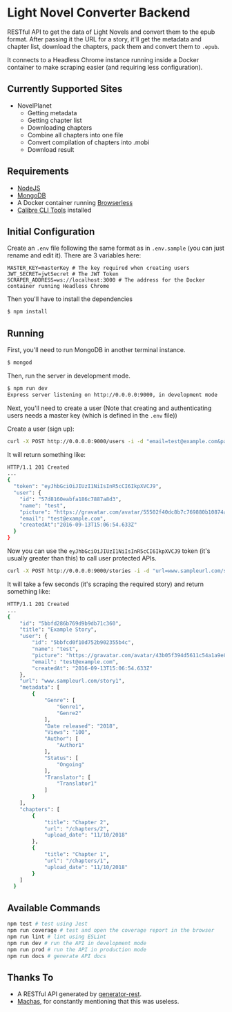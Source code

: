 # Light Novel Converter Backend

RESTful API to get the data of Light Novels and convert them to the epub format. After passing it the URL for a story, it'll get the metadata and chapter list, download the chapters, pack them and convert them to `.epub`.

It connects to a Headless Chrome instance running inside a Docker container to make scraping easier (and requiring less configuration).

## Currently Supported Sites
- NovelPlanet
  - Getting metadata
  - Getting chapter list
  - Downloading chapters
  - Combine all chapters into one file
  - Convert compilation of chapters into .mobi
  - Download result

## Requirements

- [NodeJS](https://nodejs.org/en/)
- [MongoDB](https://www.mongodb.com/)
- A Docker container running [Browserless](https://github.com/joelgriffith/browserless)
- [Calibre CLI Tools](https://manual.calibre-ebook.com/generated/en/cli-index.html) installed

## Initial Configuration

Create an `.env` file following the same format as in `.env.sample` (you can just rename and edit it). There are 3 variables here:

```
MASTER_KEY=masterKey # The key required when creating users
JWT_SECRET=jwtSecret # The JWT Token
SCRAPER_ADDRESS=ws://localhost:3000 # The address for the Docker container running Headless Chrome
```

Then you'll have to install the dependencies

```bash
$ npm install
```

## Running

First, you'll need to run MongoDB in another terminal instance.

```bash
$ mongod
```

Then, run the server in development mode.

```bash
$ npm run dev
Express server listening on http://0.0.0.0:9000, in development mode
```

Next, you'll need to create a user (Note that creating and authenticating users needs a master key (which is defined in the `.env` file))

Create a user (sign up):
```bash
curl -X POST http://0.0.0.0:9000/users -i -d "email=test@example.com&password=123456&access_token=MASTER_KEY_HERE"
```

It will return something like:
```bash
HTTP/1.1 201 Created
...
{
  "token": "eyJhbGciOiJIUzI1NiIsInR5cCI6IkpXVCJ9",
  "user": {
    "id": "57d8160eabfa186c7887a8d3",
    "name": "test",
    "picture": "https://gravatar.com/avatar/55502f40dc8b7c769880b10874abc9d0?d=identicon",
    "email": "test@example.com",
    "createdAt":"2016-09-13T15:06:54.633Z"
  }
}
```

Now you can use the `eyJhbGciOiJIUzI1NiIsInR5cCI6IkpXVCJ9` token (it's usually greater than this) to call user protected APIs.


```bash
curl -X POST http://0.0.0.0:9000/stories -i -d "url=www.sampleurl.com/story1&access_token=eyJhbGciOiJIUzI1NiIsInR5cCI6IkpXVCJ9"
```

It will take a few seconds (it's scraping the required story) and return something like:
```bash
HTTP/1.1 201 Created
...
{
    "id": "5bbfd286b769d9b9db71c360",
    "title": "Example Story",
    "user": {
        "id": "5bbfcd0f10d752b902355b4c",
        "name": "test",
        "picture": "https://gravatar.com/avatar/43b05f394d5611c54a1a9e8e20baee21?d=identicon",
        "email": "test@example.com",
        "createdAt": "2016-09-13T15:06:54.633Z"
    },
    "url": "www.sampleurl.com/story1",
    "metadata": [
        {
            "Genre": [
                "Genre1",
                "Genre2"
            ],
            "Date released": "2018",
            "Views": "100",
            "Author": [
                "Author1"
            ],
            "Status": [
                "Ongoing"
            ],
            "Translator": [
                "Translator1"
            ]
        }
    ],
    "chapters": [
        {
            "title": "Chapter 2",
            "url": "/chapters/2",
            "upload_date": "11/10/2018"
        },
        {
            "title": "Chapter 1",
            "url": "/chapters/1",
            "upload_date": "11/10/2018"
        }
    ]
  }
```

## Available Commands

```bash
npm test # test using Jest
npm run coverage # test and open the coverage report in the browser
npm run lint # lint using ESLint
npm run dev # run the API in development mode
npm run prod # run the API in production mode
npm run docs # generate API docs
```

## Thanks To

- A RESTful API generated by [generator-rest](https://github.com/diegohaz/generator-rest).
- [Machas](https://github.com/matipacheco), for constantly mentioning that this was useless.
